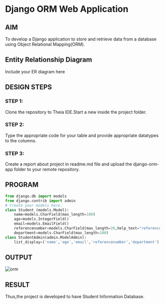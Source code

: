# Django ORM Web Application

## AIM
To develop a Django application to store and retrieve data from a database using Object Relational Mapping(ORM).

## Entity Relationship Diagram

Include your ER diagram here

## DESIGN STEPS

### STEP 1:
Clone the repository to Theia IDE.Start a new inside the project folder.

### STEP 2:
Type the appropriate code for your table and provide appropriate datatypes to the columns.

### STEP 3:
Create a report about project in readme.md file and upload the django-orm-app folder to your remote repository.

## PROGRAM
```python
from django.db import models
from django.contrib import admin
# Create your models here.
class Student (models.Model):
    name=models.CharField(max_length=100)
    age=models.IntegerField()
    email=models.EmailField()
    referencenumber=models.CharField(max_length=20,help_text="reference number")
    department=models.CharField(max_length=100)
class StudentAdmin(admin.ModelAdmin):
    list_display=('name','age','email','referencenumber','department')
```

## OUTPUT
![orm](https://user-images.githubusercontent.com/121292280/229843877-c0b86309-679b-4539-92c8-a95d1a967db7.png)

## RESULT
Thus,the project is developed to have Student Information Database.
